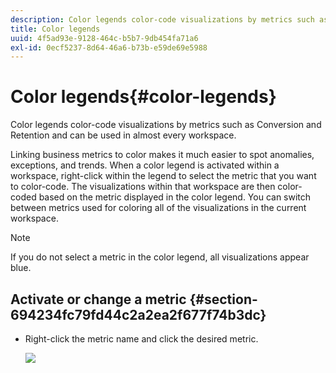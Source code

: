 ```yaml
---
description: Color legends color-code visualizations by metrics such as Conversion and Retention and can be used in almost every workspace.
title: Color legends
uuid: 4f5ad93e-9128-464c-b5b7-9db454fa71a6
exl-id: 0ecf5237-8d64-46a6-b73b-e59de69e5988
---
```

# Color legends{#color-legends}

Color legends color-code visualizations by metrics such as Conversion and Retention and can be used in almost every workspace.

Linking business metrics to color makes it much easier to spot anomalies, exceptions, and trends. When a color legend is activated within a workspace, right-click within the legend to select the metric that you want to color-code. The visualizations within that workspace are then color-coded based on the metric displayed in the color legend. You can switch between metrics used for coloring all of the visualizations in the current workspace.

>[!NOTE]
>
>If you do not select a metric in the color legend, all visualizations appear blue.

## Activate or change a metric {#section-694234fc79fd44c2a2ea2f677f74b3dc}

* Right-click the metric name and click the desired metric.

  ![](assets/lgd_ColorLegend.png)
